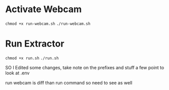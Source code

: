 # Activate Webcam
`chmod +x run-webcam.sh`
`./run-webcam.sh`


# Run Extractor 
`chmod +x run.sh`
`./run.sh`


SO I Edited some changes, take note on the prefixes and stuff 
a few point to look at .env 

run webcam is diff than run command so need to see as well